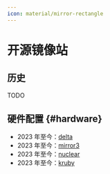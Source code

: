 ```yaml
---
icon: material/mirror-rectangle
---
```


# 开源镜像站

## 历史

TODO

## 硬件配置 {#hardware}

- 2023 年至今：[delta](delta/index.md)
- 2023 年至今：[mirror3](3/index.md)
- 2023 年至今：[nuclear](nuclear/index.md)
- 2023 年至今：[kruby](kruby/index.md)
